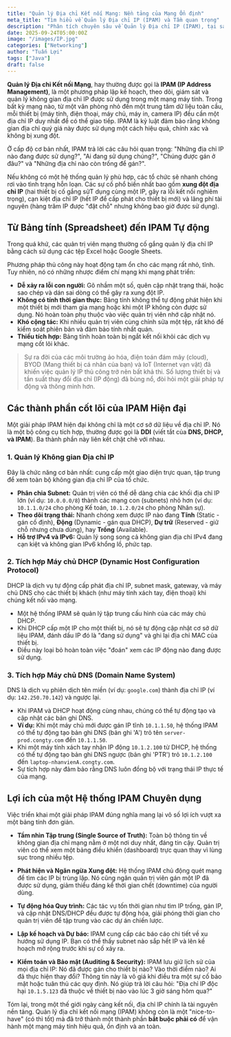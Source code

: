 ```yaml
---
title: "Quản lý Địa chỉ Kết nối Mạng: Nền tảng của Mạng Ổn định"
meta_title: "Tìm hiểu về Quản lý Địa chỉ IP (IPAM) và Tầm quan trọng"
description: "Phân tích chuyên sâu về Quản lý Địa chỉ IP (IPAM), tại sao spreadsheet không đủ, và cách các giải pháp IPAM hiện đại tích hợp với DHCP và DNS để tự động hóa và bảo vệ mạng."
date: 2025-09-24T05:00:00Z
image: "/images/IP.jpg"
categories: ["Networking"]
author: "Tuấn Lợi"
tags: ["Java"]
draft: false
---
```


**Quản lý Địa chỉ Kết nối Mạng**, hay thường được gọi là **IPAM (IP Address Management)**, là một phương pháp lập kế hoạch, theo dõi, giám sát và quản lý không gian địa chỉ IP được sử dụng trong một mạng máy tính. Trong bất kỳ mạng nào, từ một văn phòng nhỏ đến một trung tâm dữ liệu toàn cầu, mỗi thiết bị (máy tính, điện thoại, máy chủ, máy in, camera IP) đều cần một địa chỉ IP duy nhất để có thể giao tiếp. IPAM là kỷ luật đảm bảo rằng không gian địa chỉ quý giá này được sử dụng một cách hiệu quả, chính xác và không bị xung đột.

Ở cấp độ cơ bản nhất, IPAM trả lời các câu hỏi quan trọng: "Những địa chỉ IP nào đang được sử dụng?", "Ai đang sử dụng chúng?", "Chúng được gán ở đâu?" và "Những địa chỉ nào còn trống để gán?".

Nếu không có một hệ thống quản lý phù hợp, các tổ chức sẽ nhanh chóng rơi vào tình trạng hỗn loạn. Các sự cố phổ biến nhất bao gồm **xung đột địa chỉ IP** (hai thiết bị cố gắng sửT dụng cùng một IP, gây ra lỗi kết nối nghiêm trọng), cạn kiệt địa chỉ IP (hết IP để cấp phát cho thiết bị mới) và lãng phí tài nguyên (hàng trăm IP được "đặt chỗ" nhưng không bao giờ được sử dụng).

## Từ Bảng tính (Spreadsheet) đến IPAM Tự động

Trong quá khứ, các quản trị viên mạng thường cố gắng quản lý địa chỉ IP bằng cách sử dụng các tệp Excel hoặc Google Sheets.



Phương pháp thủ công này hoạt động tạm ổn cho các mạng rất nhỏ, tĩnh. Tuy nhiên, nó có những nhược điểm chí mạng khi mạng phát triển:
* **Dễ xảy ra lỗi con người:** Gõ nhầm một số, quên cập nhật trạng thái, hoặc sao chép và dán sai dòng có thể gây ra xung đột IP.
* **Không có tính thời gian thực:** Bảng tính không thể tự động phát hiện khi một thiết bị mới tham gia mạng hoặc khi một IP không còn được sử dụng. Nó hoàn toàn phụ thuộc vào việc quản trị viên nhớ cập nhật nó.
* **Khó cộng tác:** Khi nhiều quản trị viên cùng chỉnh sửa một tệp, rất khó để kiểm soát phiên bản và đảm bảo tính nhất quán.
* **Thiếu tích hợp:** Bảng tính hoàn toàn bị ngắt kết nối khỏi các dịch vụ mạng cốt lõi khác.

> Sự ra đời của các môi trường ảo hóa, điện toán đám mây (cloud), BYOD (Mang thiết bị cá nhân của bạn) và IoT (Internet vạn vật) đã khiến việc quản lý IP thủ công trở nên bất khả thi. Số lượng thiết bị và tần suất thay đổi địa chỉ (IP động) đã bùng nổ, đòi hỏi một giải pháp tự động và thông minh hơn.

## Các thành phần cốt lõi của IPAM Hiện đại

Một giải pháp IPAM hiện đại không chỉ là một cơ sở dữ liệu về địa chỉ IP. Nó là một bộ công cụ tích hợp, thường được gọi là **DDI** (viết tắt của **DNS, DHCP, và IPAM**). Ba thành phần này liên kết chặt chẽ với nhau.



### 1. Quản lý Không gian Địa chỉ IP

Đây là chức năng cơ bản nhất: cung cấp một giao diện trực quan, tập trung để xem toàn bộ không gian địa chỉ IP của tổ chức.
* **Phân chia Subnet:** Quản trị viên có thể dễ dàng chia các khối địa chỉ IP lớn (ví dụ: `10.0.0.0/8`) thành các mạng con (subnets) nhỏ hơn (ví dụ: `10.1.1.0/24` cho phòng Kế toán, `10.1.2.0/24` cho phòng Nhân sự).
* **Theo dõi trạng thái:** Nhanh chóng xem được IP nào đang **Tĩnh** (Static - gán cố định), **Động** (Dynamic - gán qua DHCP), **Dự trữ** (Reserved - giữ chỗ nhưng chưa dùng), hay **Trống** (Available).
* **Hỗ trợ IPv4 và IPv6:** Quản lý song song cả không gian địa chỉ IPv4 đang cạn kiệt và không gian IPv6 khổng lồ, phức tạp.

### 2. Tích hợp Máy chủ DHCP (Dynamic Host Configuration Protocol)

DHCP là dịch vụ tự động cấp phát địa chỉ IP, subnet mask, gateway, và máy chủ DNS cho các thiết bị khách (như máy tính xách tay, điện thoại) khi chúng kết nối vào mạng.
* Một hệ thống IPAM sẽ quản lý tập trung cấu hình của các máy chủ DHCP.
* Khi DHCP cấp một IP cho một thiết bị, nó sẽ tự động cập nhật cơ sở dữ liệu IPAM, đánh dấu IP đó là "đang sử dụng" và ghi lại địa chỉ MAC của thiết bị.
* Điều này loại bỏ hoàn toàn việc "đoán" xem các IP động nào đang được sử dụng.

### 3. Tích hợp Máy chủ DNS (Domain Name System)

DNS là dịch vụ phiên dịch tên miền (ví dụ: `google.com`) thành địa chỉ IP (ví dụ: `142.250.70.142`) và ngược lại.
* Khi IPAM và DHCP hoạt động cùng nhau, chúng có thể tự động tạo và cập nhật các bản ghi DNS.
* **Ví dụ:** Khi một máy chủ mới được gán IP tĩnh `10.1.1.50`, hệ thống IPAM có thể tự động tạo bản ghi DNS (bản ghi 'A') trỏ tên `server-prod.congty.com` đến `10.1.1.50`.
* Khi một máy tính xách tay nhận IP động `10.1.2.100` từ DHCP, hệ thống có thể tự động tạo bản ghi DNS ngược (bản ghi 'PTR') trỏ `10.1.2.100` đến `laptop-nhanvienA.congty.com`.
* Sự tích hợp này đảm bảo rằng DNS luôn đồng bộ với trạng thái IP thực tế của mạng.

## Lợi ích của một Hệ thống IPAM Chuyên dụng

Việc triển khai một giải pháp IPAM đúng nghĩa mang lại vô số lợi ích vượt xa một bảng tính đơn giản.

* **Tầm nhìn Tập trung (Single Source of Truth):** Toàn bộ thông tin về không gian địa chỉ mạng nằm ở một nơi duy nhất, đáng tin cậy. Quản trị viên có thể xem một bảng điều khiển (dashboard) trực quan thay vì lùng sục trong nhiều tệp.

* **Phát hiện và Ngăn ngừa Xung đột:** Hệ thống IPAM chủ động quét mạng để tìm các IP bị trùng lặp. Nó cũng ngăn quản trị viên gán một IP đã được sử dụng, giảm thiểu đáng kể thời gian chết (downtime) của người dùng.
* **Tự động hóa Quy trình:** Các tác vụ tốn thời gian như tìm IP trống, gán IP, và cập nhật DNS/DHCP đều được tự động hóa, giải phóng thời gian cho quản trị viên để tập trung vào các dự án chiến lược.
* **Lập kế hoạch và Dự báo:** IPAM cung cấp các báo cáo chi tiết về xu hướng sử dụng IP. Bạn có thể thấy subnet nào sắp hết IP và lên kế hoạch mở rộng trước khi sự cố xảy ra.
* **Kiểm toán và Bảo mật (Auditing & Security):** IPAM lưu giữ lịch sử của mọi địa chỉ IP: Nó đã được gán cho thiết bị nào? Vào thời điểm nào? Ai đã thực hiện thay đổi? Thông tin này là vô giá khi điều tra một sự cố bảo mật hoặc tuân thủ các quy định. Nó giúp trả lời câu hỏi: "Địa chỉ IP độc hại `10.1.5.123` đã thuộc về thiết bị nào vào lúc 3 giờ sáng hôm qua?"

Tóm lại, trong một thế giới ngày càng kết nối, địa chỉ IP chính là tài nguyên nền tảng. Quản lý địa chỉ kết nối mạng (IPAM) không còn là một "nice-to-have" (có thì tốt) mà đã trở thành một thành phần **bắt buộc phải có** để vận hành một mạng máy tính hiệu quả, ổn định và an toàn.